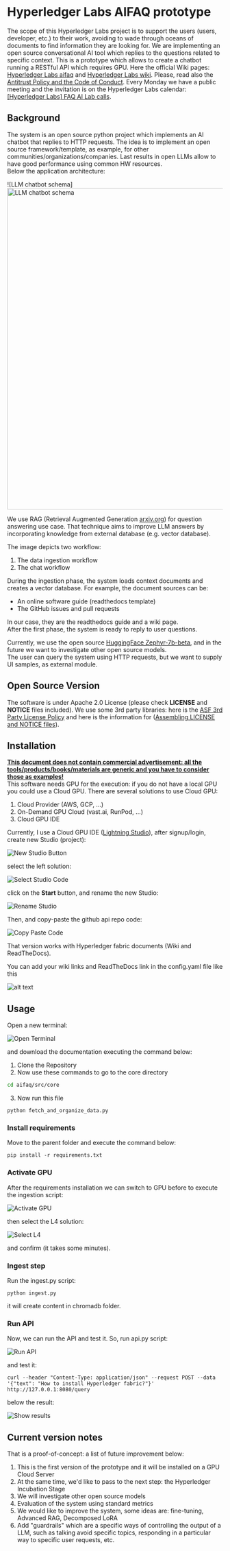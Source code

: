 # Hyperledger Labs AIFAQ prototype

The scope of this Hyperledger Labs project is to support the users (users, developer, etc.) to their work, avoiding to wade through oceans of documents to find information they are looking for. We are implementing an open source conversational AI tool which replies to the questions related to specific context. This is a prototype which allows to create a chatbot running a RESTful API which requires GPU. Here the official Wiki pages: [Hyperledger Labs aifaq](https://labs.hyperledger.org/labs/aifaq.html) and [Hyperledger Labs wiki](https://wiki.hyperledger.org/display/labs/AI+FAQ). Please, read also the [Antitrust Policy and the Code of Conduct](https://wiki.hyperledger.org/pages/viewpage.action?pageId=41587043). Every Monday we have a public meeting and the invitation is on the Hyperledger Labs calendar: [[Hyperledger Labs] FAQ AI Lab calls](https://wiki.hyperledger.org/display/HYP/Calendar+of+Public+Meetings).

## Background

The system is an open source python project which implements an AI chatbot that replies to HTTP requests. The idea is to implement an open source framework/template, as example, for other communities/organizations/companies. Last results in open LLMs allow to have good performance using common HW resources.\
Below the application architecture:

![LLM chatbot schema]<img src="./images/prototype_schema_v1.drawio.png" alt="LLM chatbot schema" width="750"/>

We use RAG (Retrieval Augmented Generation [arxiv.org](https://arxiv.org/abs/2312.10997)) for question answering use case. That technique aims to improve LLM answers by incorporating knowledge from external database (e.g. vector database).

The image depicts two workflow:

1. The data ingestion workflow
2. The chat workflow

During the ingestion phase, the system loads context documents and creates a vector database. For example, the document sources can be:

- An online software guide (readthedocs template)
- The GitHub issues and pull requests

In our case, they are the readthedocs guide and a wiki page.\
After the first phase, the system is ready to reply to user questions.

Currently, we use the open source [HuggingFace Zephyr-7b-beta](https://huggingface.co/HuggingFaceH4/zephyr-7b-beta), and in the future we want to investigate other open source models.\
The user can query the system using HTTP requests, but we want to supply UI samples, as external module.

## Open Source Version

The software is under Apache 2.0 License (please check **LICENSE** and **NOTICE** files included). We use some 3rd party libraries: here is the [ASF 3rd Party License Policy](https://www.apache.org/legal/resolved.html) and here is the information for ([Assembling LICENSE and NOTICE files](https://infra.apache.org/licensing-howto.html#mod-notice)).

## Installation

<u>**This document does not contain commercial advertisement: all the tools/products/books/materials are generic and you have to consider those as examples!**</u>\
This software needs GPU for the execution: if you do not have a local GPU you could use a Cloud GPU. There are several solutions to use Cloud GPU:

1. Cloud Provider (AWS, GCP, ...)
2. On-Demand GPU Cloud (vast.ai, RunPod, ...)
3. Cloud GPU IDE

Currently, I use a Cloud GPU IDE ([Lightning Studio](https://lightning.ai/studios)), after signup/login, create new Studio (project):

![New Studio Button](/images/new_studio.png)

select the left solution:

![Select Studio Code](/images/studio_code.png)

click on the **Start** button, and rename the new Studio:

![Rename Studio](/images/rename_studio.png)

Then, and copy-paste the github api repo code:

![Copy Paste Code](/images/copy_paste_code.png)


That version works with Hyperledger fabric documents (Wiki and ReadTheDocs).

You can add your wiki links and ReadTheDocs link in the config.yaml file like this

![alt text](image.png)

## Usage

Open a new terminal:

![Open Terminal](/images/open_terminal.png)

and download the documentation executing the command below:
1. Clone the Repository
2. Now use these commands to go to the core directory
```bash 
cd aifaq/src/core
```
3. Now run this file
```console
python fetch_and_organize_data.py
```

### Install requirements

Move to the parent folder and execute the command below:

```console
pip install -r requirements.txt
```

### Activate GPU

After the requirements installation we can switch to GPU before to execute the ingestion script:

![Activate GPU](/images/activate_gpu.png)

then select the L4 solution:

![Select L4](/images/select_L4.png)

and confirm (it takes some minutes).

### Ingest step

Run the ingest.py script:

```console
python ingest.py
```

it will create content in chromadb folder.

### Run API

Now, we can run the API and test it. So, run api.py script:

![Run API](/images/run_api.png)

and test it:

```console
curl --header "Content-Type: application/json" --request POST --data '{"text": "How to install Hyperledger fabric?"}' http://127.0.0.1:8080/query
```

below the result:

![Show results](/images/curl_results.png)

## Current version notes

That is a proof-of-concept: a list of future improvement below:

1. This is the first version of the prototype and it will be installed on a GPU Cloud Server
2. At the same time, we'd like to pass to the next step: the Hyperledger Incubation Stage
3. We will investigate other open source models
4. Evaluation of the system using standard metrics
5. We would like to improve the system, some ideas are: fine-tuning, Advanced RAG, Decomposed LoRA
6. Add "guardrails" which are a specific ways of controlling the output of a LLM, such as talking avoid specific topics, responding in a particular way to specific user requests, etc.
